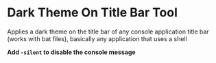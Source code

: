# Dark Theme On Title Bar Tool
Applies a dark theme on the title bar of any console application title bar (works with bat files), basically any application that uses a shell

**Add ``` -silent ``` to disable the console message**
